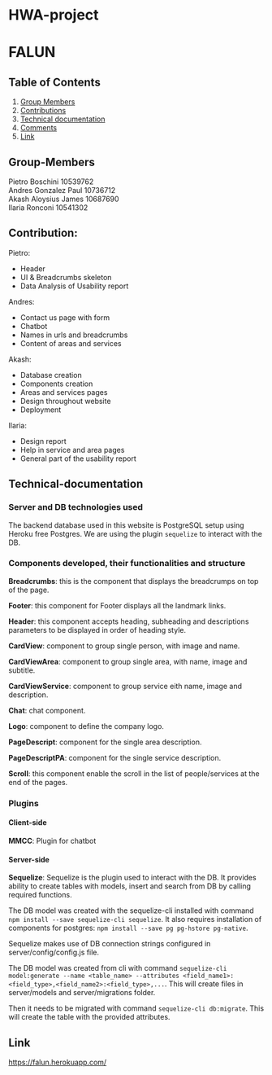 # HWA-project
# FALUN

## Table of Contents
1. [Group Members](#Group-Members)
2. [Contributions](#Contribution)
3. [Technical documentation](#Technical-documentation)
4. [Comments](#Comments)
5. [Link](#Link)

## Group-Members
Pietro Boschini 10539762 \
Andres Gonzalez Paul 10736712 \
Akash Aloysius James 10687690 \
Ilaria Ronconi 10541302

## Contribution:
Pietro:
 - Header
 - UI & Breadcrumbs skeleton
 - Data Analysis of Usability report

Andres:
- Contact us page with form
- Chatbot
- Names in urls and breadcrumbs
- Content of areas and services

Akash:
- Database creation
- Components creation
- Areas and services pages
- Design throughout website
- Deployment

Ilaria:
 - Design report
 - Help in service and area pages
 - General part of the usability report

## Technical-documentation
### Server and DB technologies used 
The backend database used in this website is PostgreSQL setup using Heroku free Postgres. We are using the plugin `sequelize` to interact with the DB.

### Components developed, their functionalities and structure
**Breadcrumbs**: this is the component that displays the breadcrumps on top of the page.

**Footer**: this component for Footer displays all the landmark links.

**Header**: this component accepts heading, subheading and descriptions parameters to be displayed in order of heading style.

**CardView**: component to group single person, with image and name.

**CardViewArea**: component to group single area, with name, image and subtitle.

**CardViewService**: component to group service eith name, image and description.

**Chat**: chat component.

**Logo**: component to define the company logo.

**PageDescript**: component for the single area description.

**PageDescriptPA**: component for the single service description.

**Scroll**: this component enable the scroll in the list of people/services at the end of the pages.

### Plugins
#### Client-side
**MMCC**: Plugin for chatbot
#### Server-side
**Sequelize**: Sequelize is the plugin used to interact with the DB. It provides ability to create tables with models, insert and search from DB by calling required functions. 

The DB model was created with the sequelize-cli installed with command `npm install --save sequelize-cli sequelize`. It also requires installation of components for postgres: `npm install --save pg pg-hstore pg-native`.

Sequelize makes use of DB connection strings configured in server/config/config.js file.

The DB model was created from cli with command `sequelize-cli model:generate --name <table_name> --attributes <field_name1>:<field_type>,<field_name2>:<field_type>,...`. This will create files in server/models and server/migrations folder.

Then it needs to be migrated with command `sequelize-cli db:migrate`. This will create the table with the provided attributes.


## Link
https://falun.herokuapp.com/
